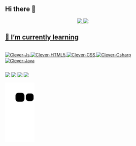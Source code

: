 ## Hi there 👋

<div style="display: inline_block" align="center">
  <a href="https://github.com/cleverlf">
  <img height="150em" src="https://github-readme-stats.vercel.app/api?username=cleverlf&show_icons=true&theme=merko&include_all_commits=true&count_private=true"/>
  <img height="150em" src="https://github-readme-stats.vercel.app/api/top-langs/?username=cleverlf&layout=compact&langs_count=7&theme=merko"/>
</div>
  
  ## 🌱 I’m currently learning
 
<div style="display: inline_block"><br>            <!-- https://devicon.dev/ -->
  
  <img align="center" alt="Clever-Js" height="30" width="40" src="https://cdn.jsdelivr.net/gh/devicons/devicon/icons/javascript/javascript-original.svg"> 
  <img align="center" alt="Clever-HTML5" height="30" width="40" src="https://cdn.jsdelivr.net/gh/devicons/devicon/icons/html5/html5-original-wordmark.svg">
  <img align="center" alt="Clever-CSS" height="30" width="40" src="https://cdn.jsdelivr.net/gh/devicons/devicon/icons/css3/css3-original-wordmark.svg">  
  <img align="center" alt="Clever-Csharp" height="30" width="40" src="https://cdn.jsdelivr.net/gh/devicons/devicon/icons/csharp/csharp-original.svg">
  <img align="center" alt="Clever-Java" height="30" width="40" src="https://cdn.jsdelivr.net/gh/devicons/devicon/icons/java/java-original-wordmark.svg" />
  
</div>
  
  ##
  
<div>                                            <!-- https://dev.to/envoy_/150-badges-for-github-pnk -->
  
  <a href="https://instagram.com/cleverlmf" target="_blank"><img src="https://img.shields.io/badge/-Instagram-%23E4405F?style=for-the-badge&logo=instagram&logoColor=white" target="_blank"></a> 
  <a href = "mailto:clf.nameless@gmail.com"><img src="https://img.shields.io/badge/-Gmail-%23333?style=for-the-badge&logo=gmail&logoColor=white" target="_blank"></a>
  <a href="https://www.linkedin.com/in/rafaella-ballerini-45875016a" target="_blank"><img src="https://img.shields.io/badge/-LinkedIn-%230077B5?style=for-the-badge&logo=linkedin&logoColor=white" target="_blank"></a>
  <a href="https://api.whatsapp.com/send?phone=5561996555065" target="_blank"><img src="https://img.shields.io/badge/WhatsApp-25D366?style=for-the-badge&logo=whatsapp&logoColor=white" target="_blank"></a>
  
 ![snake gif](https://github.com/cleverlf/cleverlf/blob/output/github-contribution-grid-snake.svg)
                                                <!-- https://www.youtube.com/watch?v=MZT37vCQ-4Y&ab_channel=BavisettiNarayan -->
</div>
  
<!--
**cleverlmf/cleverlmf** is a ✨ _special_ ✨ repository because its `README.md` (this file) appears on your GitHub profile.

Here are some ideas to get you started:

- 🔭 I’m currently working on ...
 ...
- 👯 I’m looking to collaborate on ...
- 🤔 I’m looking for help with ...
- 💬 Ask me about ...
- 📫 How to reach me: ...
- 😄 Pronouns: ...
- ⚡ Fun fact: ...
-->

 


